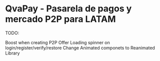 # QvaPay - Pasarela de pagos y mercado P2P para LATAM

TODO:

Boost when creating P2P Offer
Loading spinner on login/register/verify/restore
Change Animated componets to Reanimated Library